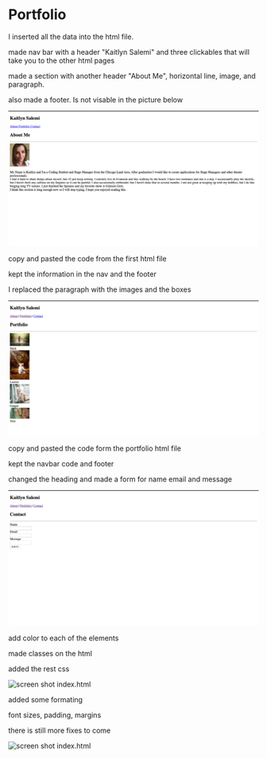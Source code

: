 # Portfolio

I inserted all the data into the html file.

made nav bar with a header "Kaitlyn Salemi" and three clickables that will take you to the other html pages

made a section with another header "About Me", horizontal line, image, and paragraph.

also made a footer. Is not visable in the picture below

![screen shot index.html](./README_images/screen_shot_indexhtml.png)



copy and pasted the code from the first html file

kept the information in the nav and the footer

I replaced the paragraph with the images and the boxes 

![screen shot index.html](./README_images/screen_shot_portfoliohtml.png)



copy and pasted the code form the portfolio html file 

kept the navbar code and footer

changed the heading and made a form for name email and message 

![screen shot index.html](./README_images/screen_shot_contacthtml.png)


add color to each of the elements

made classes on the html

added the rest css

![screen shot index.html](./README_images/screen_shot_colorscss.png)


added some formating 

font sizes, padding, margins

there is still more fixes to come 

![screen shot index.html](./README_images/screen_shot_formatscss.png)